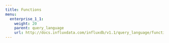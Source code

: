 ```yaml
---
title: Functions
menu:
  enterprise_1_1:
    weight: 20
    parent: query_language
    url: http://docs.influxdata.com/influxdb/v1.1/query_language/functions/
---
```


